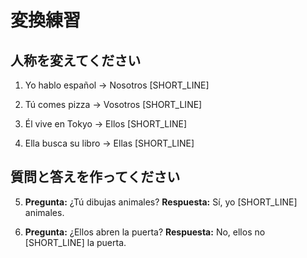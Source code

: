# 変換練習

## 人称を変えてください

1. Yo hablo español → Nosotros [SHORT_LINE]

2. Tú comes pizza → Vosotros [SHORT_LINE]

3. Él vive en Tokyo → Ellos [SHORT_LINE]

4. Ella busca su libro → Ellas [SHORT_LINE]

## 質問と答えを作ってください

5. **Pregunta:** ¿Tú dibujas animales?
   **Respuesta:** Sí, yo [SHORT_LINE] animales.

6. **Pregunta:** ¿Ellos abren la puerta?
   **Respuesta:** No, ellos no [SHORT_LINE] la puerta.